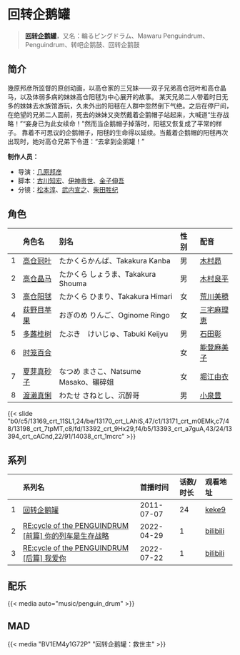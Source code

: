 # 回转企鹅罐


> <u>**[回转企鹅罐](http://bgm.tv/subject/18624)**</u>，又名：輪るピングドラム、Mawaru Penguindrum、Penguindrum、转吧企鹅鼓、回转企鹅鼓

## 简介


幾原邦彦所监督的原创动画，以高仓家的三兄妹——双子兄弟高仓冠叶和高仓晶马，以及体弱多病的妹妹高仓阳毬为中心展开的故事。
某天兄弟二人带着时日无多的妹妹去水族馆游玩，久未外出的阳毬在人群中忽然倒下气绝。之后在停尸间，在绝望的兄弟二人面前，死去的妹妹又突然戴着企鹅帽子站起来，大喊道“生存战略！”“妾身已为此女续命！”然而当企鹅帽子掉落时，阳毬又恢复成了平常的样子。
靠着不可思议的企鹅帽子，阳毬的生命得以延续。当戴着企鹅帽的阳毬再次出现时，她对高仓兄弟下令道：“去拿到企鹅罐！”

**制作人员：**
- 导演：[几原邦彦](http://bgm.tv/person/724)
- 脚本：[古川知宏](http://bgm.tv/person/12229)、[伊神贵世](http://bgm.tv/person/6845)、[金子伸吾](http://bgm.tv/person/650)
- 分镜：[松本淳](http://bgm.tv/person/3510)、[武内宣之](http://bgm.tv/person/734)、[柴田胜纪](http://bgm.tv/person/12350)

## 角色

|     |   角色名   |   别名  | 性别 |  配音  |
|:--- |:------  |:----      |:---  |:--   |
| 1 | [高仓冠叶](http://bgm.tv/character/13169) | たかくらかんば、Takakura Kanba | 男 | [木村昴](http://bgm.tv/person/6787) |
| 2 | [高仓晶马](http://bgm.tv/character/13170) | たかくら しょうま、Takakura Shouma | 男 | [木村良平](http://bgm.tv/person/4994) |
| 3 | [高仓阳毬](http://bgm.tv/character/13171) | たかくら ひまり、Takakura Himari | 女 | [荒川美穂](http://bgm.tv/person/6786) |
| 4 | [荻野目苹果](http://bgm.tv/character/13198) | おぎのめ りんご、Oginome Ringo | 女 | [三宅麻理恵](http://bgm.tv/person/6846) |
| 5 | [多蕗桂树](http://bgm.tv/character/13392) | たぶき　けいじゅ、Tabuki Keijyu | 男 | [石田彰](http://bgm.tv/person/3927) |
| 6 | [时笼百合](http://bgm.tv/character/13393) |  | 女 | [能登麻美子](http://bgm.tv/person/3827) |
| 7 | [夏芽真砂子](http://bgm.tv/character/13394) | なつめ まさこ、Natsume Masako、碾碎姐 | 女 | [堀江由衣](http://bgm.tv/person/3970) |
| 8 | [渡濑真悧](http://bgm.tv/character/14038) | わたせ さねとし、沉醉哥 | 男 | [小泉豊](http://bgm.tv/person/6599) |

{{< slide "b0/c5/13169_crt_11SL1,24/be/13170_crt_LAhiS,47/c1/13171_crt_m0EMk,c7/48/13198_crt_7tpMT,c8/fd/13392_crt_9Hx29,f4/b5/13393_crt_a7guA,43/24/13394_crt_cACnd,22/91/14038_crt_1mcrc" >}}

## 系列

|     | 系列名                                        | 首播时间       | 话数/时长 | 观看地址                                                                |
| :-- | :----------------------------------------- | :--------- | :---- | :------------------------------------------------------------------ |
| 1   |[回转企鹅罐](https://bgm.tv/subject/18624)| 2011-07-07 | 24    | [keke9](https://www.keke9.app/play/20380-4-138338.html)             |
| 2   |[RE:cycle of the PENGUINDRUM [前篇] 你的列车是生存战略](https://bgm.tv/subject/331946)| 2022-04-29 | 1     | [bilibili](https://www.bilibili.com/video/BV1Zh4y1R7X1/?t=1h10m32s) |
| 3   |[RE:cycle of the PENGUINDRUM [后篇] 我爱你](https://bgm.tv/subject/379789)| 2022-07-22 | 1     | [bilibili](https://www.bilibili.com/video/BV15k4y1s7s6/?t=1h8m52s)  |


## 配乐

{{< media auto="music/penguin_drum" >}}

## MAD

{{< media  "BV1EM4y1G72P" 
"回转企鹅罐：救世主"  >}}

        
